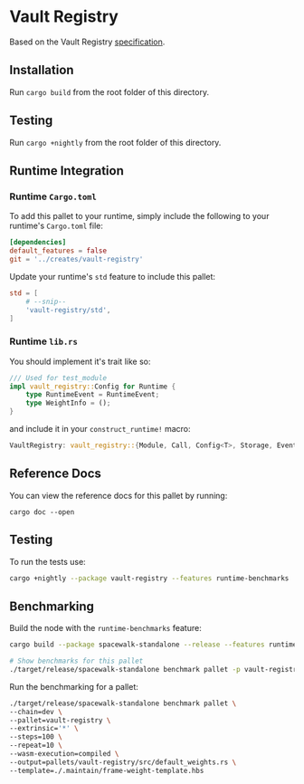 # Vault Registry

Based on the Vault Registry [specification](https://spec.interlay.io/spec/vault-registry.html).

## Installation

Run `cargo build` from the root folder of this directory.

## Testing

Run `cargo +nightly` from the root folder of this directory.

## Runtime Integration

### Runtime `Cargo.toml`

To add this pallet to your runtime, simply include the following to your runtime's `Cargo.toml` file:

```TOML
[dependencies]
default_features = false
git = '../creates/vault-registry'
```

Update your runtime's `std` feature to include this pallet:

```TOML
std = [
    # --snip--
    'vault-registry/std',
]
```

### Runtime `lib.rs`

You should implement it's trait like so:

```rust
/// Used for test_module
impl vault_registry::Config for Runtime {
    type RuntimeEvent = RuntimeEvent;
    type WeightInfo = ();
}
```

and include it in your `construct_runtime!` macro:

```rust
VaultRegistry: vault_registry::{Module, Call, Config<T>, Storage, Event<T>},
```

## Reference Docs

You can view the reference docs for this pallet by running:

```
cargo doc --open
```

## Testing

To run the tests use:

```bash
cargo +nightly --package vault-registry --features runtime-benchmarks
```

## Benchmarking

Build the node with the `runtime-benchmarks` feature:

```bash
cargo build --package spacewalk-standalone --release --features runtime-benchmarks
```

```bash
# Show benchmarks for this pallet
./target/release/spacewalk-standalone benchmark pallet -p vault-registry -e '*' --list
```

Run the benchmarking for a pallet:

```bash
./target/release/spacewalk-standalone benchmark pallet \
--chain=dev \
--pallet=vault-registry \
--extrinsic='*' \
--steps=100 \
--repeat=10 \
--wasm-execution=compiled \
--output=pallets/vault-registry/src/default_weights.rs \
--template=./.maintain/frame-weight-template.hbs
```